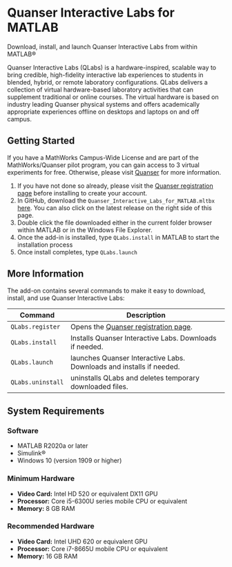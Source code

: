 # Quanser Interactive Labs for MATLAB

Download, install, and launch Quanser Interactive Labs from within MATLAB&reg;

Quanser Interactive Labs (QLabs) is a hardware-inspired, scalable way to bring credible, high-fidelity interactive lab experiences to students in blended, hybrid, or remote laboratory configurations. QLabs delivers a collection of virtual hardware-based laboratory activities that can supplement traditional or online courses. The virtual hardware is based on industry leading Quanser physical systems and offers academically appropriate experiences offline on desktops and laptops on and off campus.

## Getting Started

If you have a MathWorks Campus-Wide License and are part of the MathWorks/Quanser pilot program, you can gain access to 3 virtual experiments for free. Otherwise, please visit [Quanser](https://www.quanser.com/digital/quanser-interactive-labs/) for more information.

1. If you have not done so already, please visit the [Quanser registration page](https://www.quanser.com/mathworks-qlabs-trial) before installing to create your account.
2. In GitHub, download the `Quanser_Interactive_Labs_for_MATLAB.mltbx` [here](https://github.com/quanser/Mathworks_QLabs/releases/download/v1.0.0.5/Quanser_Interactive_Labs_for_MATLAB.mltbx).  You can also click on the latest release on the right side of this page.
3. Double click the file downloaded either in the current folder browser within MATLAB or in the Windows File Explorer.
4. Once the add-in is installed, type ``QLabs.install`` in MATLAB to start the installation process
5. Once install completes, type ``QLabs.launch``

## More Information

The add-on contains several commands to make it easy to download, install, and use Quanser Interactive Labs:

|Command|Description|
|--------|-----------|
|``QLabs.register``|Opens the [Quanser registration page](https://www.quanser.com/mathworks-qlabs-trial).|
|``QLabs.install``|Installs Quanser Interactive Labs. Downloads if needed.|
|``QLabs.launch``|launches Quanser Interactive Labs.  Downloads and installs if needed.|
|``QLabs.uninstall``|uninstalls QLabs and deletes temporary downloaded files.|

## System Requirements

### Software

* MATLAB R2020a or later
* Simulink&reg;
* Windows 10 (version 1909 or higher)

### Minimum Hardware

* __Video Card:__ Intel HD 520 or equivalent DX11 GPU
* __Processor:__ Core i5-6300U series mobile CPU or equivalent
* __Memory:__ 8 GB RAM

### Recommended Hardware

* __Video Card:__ Intel UHD 620 or equivalent GPU
* __Processor:__ Core i7-8665U mobile CPU or equivalent
* __Memory:__ 16 GB RAM
